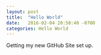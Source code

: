 ```yaml
---
layout: post
title:  "Hello World"
date:   2016-02-04 20:50:40 -0700
categories: Hello World
---
```


Getting my new GitHub Site set up.